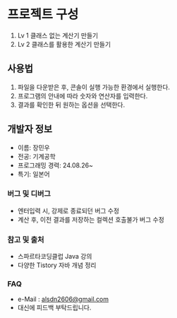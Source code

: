 # 프로젝트 구성
1. Lv 1 클래스 없는 계산기 만들기
2. Lv 2 클래스를 활용한 계산기 만들기

## 사용법
1. 파일을 다운받은 후, 콘솔이 실행 가능한 환경에서 실행한다.
2. 프로그램의 안내에 따라 숫자와 연산자를 입력한다.
3. 결과를 확인한 뒤 원하는 옵션을 선택한다.

## 개발자 정보
* 이름: 장민우
* 전공: 기계공학
* 프로그래밍 경력: 24.08.26~
* 특기: 일본어

### 버그 및 디버그
* 엔터입력 시, 강제로 종료되던 버그 수정
* 계산 후, 이전 결과를 저장하는 컬렉션 호출불가 버그 수정

### 참고 및 출처
* 스파르타코딩클럽 Java 강의
* 다양한 Tistory 자바 개념 정리

### FAQ
* e-Mail : alsdn2606@gmail.com
* 대신에 피드백 부탁드립니다.
